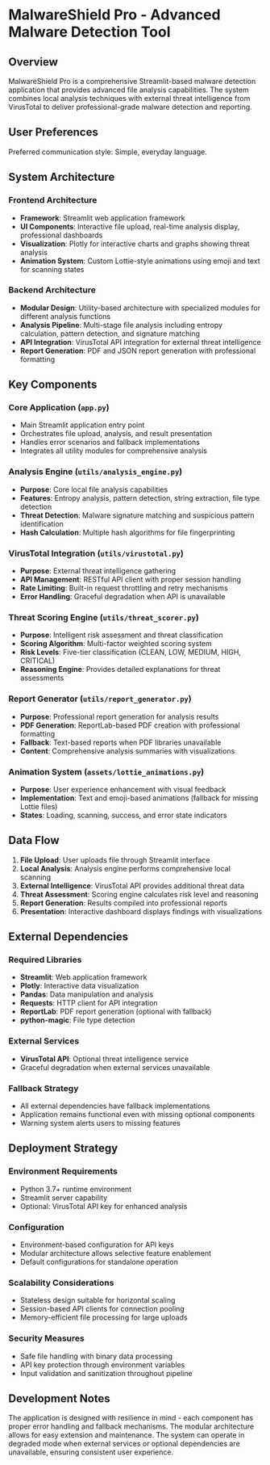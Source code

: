 # MalwareShield Pro - Advanced Malware Detection Tool

## Overview

MalwareShield Pro is a comprehensive Streamlit-based malware detection application that provides advanced file analysis capabilities. The system combines local analysis techniques with external threat intelligence from VirusTotal to deliver professional-grade malware detection and reporting.

## User Preferences

Preferred communication style: Simple, everyday language.

## System Architecture

### Frontend Architecture
- **Framework**: Streamlit web application framework
- **UI Components**: Interactive file upload, real-time analysis display, professional dashboards
- **Visualization**: Plotly for interactive charts and graphs showing threat analysis
- **Animation System**: Custom Lottie-style animations using emoji and text for scanning states

### Backend Architecture
- **Modular Design**: Utility-based architecture with specialized modules for different analysis functions
- **Analysis Pipeline**: Multi-stage file analysis including entropy calculation, pattern detection, and signature matching
- **API Integration**: VirusTotal API integration for external threat intelligence
- **Report Generation**: PDF and JSON report generation with professional formatting

## Key Components

### Core Application (`app.py`)
- Main Streamlit application entry point
- Orchestrates file upload, analysis, and result presentation
- Handles error scenarios and fallback implementations
- Integrates all utility modules for comprehensive analysis

### Analysis Engine (`utils/analysis_engine.py`)
- **Purpose**: Core local file analysis capabilities
- **Features**: Entropy analysis, pattern detection, string extraction, file type detection
- **Threat Detection**: Malware signature matching and suspicious pattern identification
- **Hash Calculation**: Multiple hash algorithms for file fingerprinting

### VirusTotal Integration (`utils/virustotal.py`)
- **Purpose**: External threat intelligence gathering
- **API Management**: RESTful API client with proper session handling
- **Rate Limiting**: Built-in request throttling and retry mechanisms
- **Error Handling**: Graceful degradation when API is unavailable

### Threat Scoring Engine (`utils/threat_scorer.py`)
- **Purpose**: Intelligent risk assessment and threat classification
- **Scoring Algorithm**: Multi-factor weighted scoring system
- **Risk Levels**: Five-tier classification (CLEAN, LOW, MEDIUM, HIGH, CRITICAL)
- **Reasoning Engine**: Provides detailed explanations for threat assessments

### Report Generator (`utils/report_generator.py`)
- **Purpose**: Professional report generation for analysis results
- **PDF Generation**: ReportLab-based PDF creation with professional formatting
- **Fallback**: Text-based reports when PDF libraries unavailable
- **Content**: Comprehensive analysis summaries with visualizations

### Animation System (`assets/lottie_animations.py`)
- **Purpose**: User experience enhancement with visual feedback
- **Implementation**: Text and emoji-based animations (fallback for missing Lottie files)
- **States**: Loading, scanning, success, and error state indicators

## Data Flow

1. **File Upload**: User uploads file through Streamlit interface
2. **Local Analysis**: Analysis engine performs comprehensive local scanning
3. **External Intelligence**: VirusTotal API provides additional threat data
4. **Threat Assessment**: Scoring engine calculates risk level and reasoning
5. **Report Generation**: Results compiled into professional reports
6. **Presentation**: Interactive dashboard displays findings with visualizations

## External Dependencies

### Required Libraries
- **Streamlit**: Web application framework
- **Plotly**: Interactive data visualization
- **Pandas**: Data manipulation and analysis
- **Requests**: HTTP client for API integration
- **ReportLab**: PDF report generation (optional with fallback)
- **python-magic**: File type detection

### External Services
- **VirusTotal API**: Optional threat intelligence service
- Graceful degradation when external services unavailable

### Fallback Strategy
- All external dependencies have fallback implementations
- Application remains functional even with missing optional components
- Warning system alerts users to missing features

## Deployment Strategy

### Environment Requirements
- Python 3.7+ runtime environment
- Streamlit server capability
- Optional: VirusTotal API key for enhanced analysis

### Configuration
- Environment-based configuration for API keys
- Modular architecture allows selective feature enablement
- Default configurations for standalone operation

### Scalability Considerations
- Stateless design suitable for horizontal scaling
- Session-based API clients for connection pooling
- Memory-efficient file processing for large uploads

### Security Measures
- Safe file handling with binary data processing
- API key protection through environment variables
- Input validation and sanitization throughout pipeline

## Development Notes

The application is designed with resilience in mind - each component has proper error handling and fallback mechanisms. The modular architecture allows for easy extension and maintenance. The system can operate in degraded mode when external services or optional dependencies are unavailable, ensuring consistent user experience.